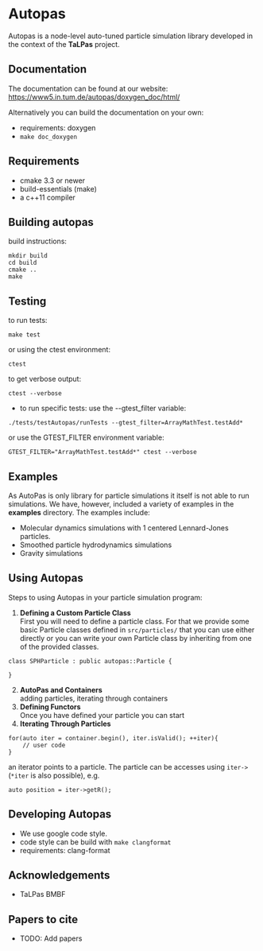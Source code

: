# Autopas
Autopas is a node-level auto-tuned particle simulation library developed
in the context of the **TaLPas** project.

## Documentation
The documentation can be found at our website:
 https://www5.in.tum.de/autopas/doxygen_doc/html/

Alternatively you can build the documentation on your own:
* requirements:
 doxygen
* `make doc_doxygen`


## Requirements
* cmake 3.3 or newer
* build-essentials (make)
* a c++11 compiler


## Building autopas
build instructions:
```
mkdir build
cd build
cmake ..
make
```


## Testing
to run tests:
```
make test
```
or using the ctest environment:
```
ctest
```
to get verbose output:
```
ctest --verbose
```
* to run specific tests:
use the --gtest_filter variable:
```
./tests/testAutopas/runTests --gtest_filter=ArrayMathTest.testAdd*
```
or use the GTEST_FILTER environment variable:
```
GTEST_FILTER="ArrayMathTest.testAdd*" ctest --verbose
```


## Examples
As AutoPas is only library for particle simulations it itself is not able to run simulations.
We have, however, included a variety of examples in the **examples** directory. The examples include:
* Molecular dynamics simulations with 1 centered Lennard-Jones particles.
* Smoothed particle hydrodynamics simulations
* Gravity simulations


## Using Autopas

Steps to using Autopas in your particle simulation program:
1. **Defining a Custom Particle Class** <br/>
First you will need to define a particle class.
For that we provide some basic Particle classes defined
in `src/particles/` that you can use either directly
or you can write your own Particle class by inheriting from
one of the provided classes.
```
class SPHParticle : public autopas::Particle {

}
```
2. **AutoPas and Containers**<br>
adding particles, iterating through containers
3. **Defining Functors** <br/>
Once you have defined your particle you can start
4. **Iterating Through Particles**
```
for(auto iter = container.begin(), iter.isValid(); ++iter){
    // user code
}
```
an iterator points to a particle. The particle can be accesses using `iter->`
(`*iter` is also possible), e.g.
```
auto position = iter->getR();
```

## Developing Autopas
* We use google code style.
* code style can be build with `make clangformat`
* requirements:
	clang-format

## Acknowledgements
* TaLPas BMBF

## Papers to cite
* TODO: Add papers
